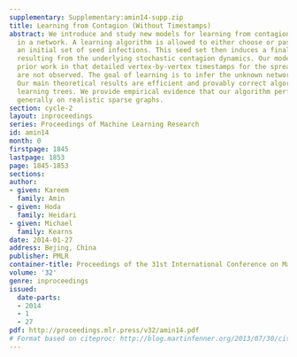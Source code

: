 ```yaml
---
supplementary: Supplementary:amin14-supp.zip
title: Learning from Contagion (Without Timestamps)
abstract: We introduce and study new models for learning from contagion processes
  in a network. A learning algorithm is allowed to either choose or passively observe
  an initial set of seed infections. This seed set then induces a final set of infections
  resulting from the underlying stochastic contagion dynamics. Our models differ from
  prior work in that detailed vertex-by-vertex timestamps for the spread of the contagion
  are not observed. The goal of learning is to infer the unknown network structure.
  Our main theoretical results are efficient and provably correct algorithms for exactly
  learning trees. We provide empirical evidence that our algorithm performs well more
  generally on realistic sparse graphs.
section: cycle-2
layout: inproceedings
series: Proceedings of Machine Learning Research
id: amin14
month: 0
firstpage: 1845
lastpage: 1853
page: 1845-1853
sections: 
author:
- given: Kareem
  family: Amin
- given: Hoda
  family: Heidari
- given: Michael
  family: Kearns
date: 2014-01-27
address: Bejing, China
publisher: PMLR
container-title: Proceedings of the 31st International Conference on Machine Learning
volume: '32'
genre: inproceedings
issued:
  date-parts:
  - 2014
  - 1
  - 27
pdf: http://proceedings.mlr.press/v32/amin14.pdf
# Format based on citeproc: http://blog.martinfenner.org/2013/07/30/citeproc-yaml-for-bibliographies/
---
```

